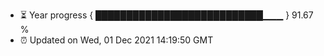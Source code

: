 - ⏳ Year progress { ███████████████████████████▁▁▁ } 91.67 %
- ⏰ Updated on Wed, 01 Dec 2021 14:19:50 GMT

